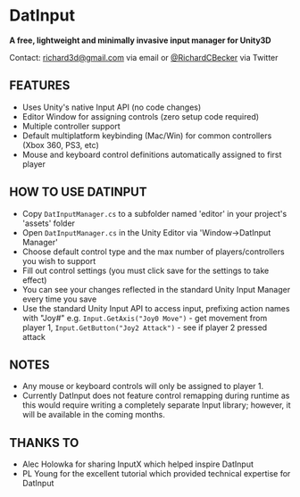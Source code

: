 DatInput
========

**A free, lightweight and minimally invasive input manager for Unity3D**

Contact: [richard3d@gmail.com][1] via email or [@RichardCBecker][2] via Twitter

FEATURES
--------

- Uses Unity's native Input API (no code changes)
- Editor Window for assigning controls (zero setup code required)
- Multiple controller support
- Default multiplatform keybinding (Mac/Win) for common controllers (Xbox 360, PS3, etc)
- Mouse and keyboard control definitions automatically assigned to first player


HOW TO USE DATINPUT
--------------------

- Copy ```DatInputManager.cs``` to a subfolder named 'editor' in your project's 'assets' folder
- Open ```DatInputManager.cs``` in the Unity Editor via 'Window->DatInput Manager'
- Choose default control type and the max number of players/controllers you wish to support
- Fill out control settings (you must click save for the settings to take effect)
- You can see your changes reflected in the standard Unity Input Manager every time you save
- Use the standard Unity Input API to access input, prefixing action names with "Joy#" e.g. ```Input.GetAxis("Joy0 Move")``` - get movement from player 1, ```Input.GetButton("Joy2 Attack")``` - see if player 2 pressed attack

NOTES
-----

- Any mouse or keyboard controls will only be assigned to player 1.
- Currently DatInput does not feature control remapping during runtime as this would require
writing a completely separate Input library; however, it will be available in the coming months.

THANKS TO
---------

- Alec Holowka for sharing InputX which helped inspire DatInput
- PL Young for the excellent tutorial which provided technical expertise for DatInput


[1]: mailto:richard3d@gmail.com
[2]: https://twitter.com/RichardCBecker

[98]: https://github.com/adam-p/markdown-here/wiki/Markdown-Cheatsheet
[99]: http://tmpvar.com/markdown.html
